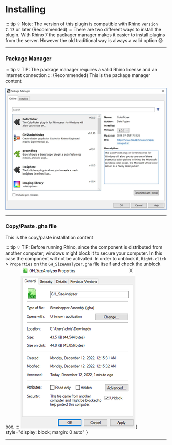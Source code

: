 # Installing

::: tip :bulb: Note:
The version of this plugin is compatible with Rhino `version 7.13` or later (Recommended)
:::
There are two different ways to install the plugin. With Rhino 7 the packager manager makes it easier to install plugins from the server. However the old traditional way is always a valid option :smile:

---

### Package Manager

::: tip :bulb: TIP:
The package manager requires a valid Rhino license and an internet connection
:::
(Recommended) This is the package manager content

![Rhino package manager (a.k.a) yak](./imgs/package_manager.jpg)

---

### Copy/Paste .gha file

This is the copy/paste installation content

::: tip :bulb: TIP:
Before running Rhino, since the component is distributed from another computer, windows might block it to secure your computer. In this case the component will not be activated. In order to unblock it, `Right-click` > `Properties` on the `GH_SizeAnalyzer.gha` file itself and check the unblock box.
:::
![Unlock the grasshopper .gha file](./imgs/unlock_component.png){ style="display: block; margin: 0 auto" }

---

